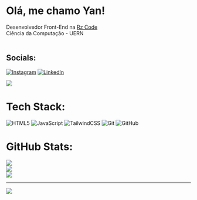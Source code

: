 # Olá, me chamo Yan!
Desenvolvedor Front-End na [Rz Code](https://rzcode.com.br) <br>Ciência da Computação - UERN <br><br>


## Socials:
[![Instagram](https://img.shields.io/badge/Instagram-%23E4405F.svg?logo=Instagram&logoColor=white)](https://instagram.com/yan_brendo) [![LinkedIn](https://img.shields.io/badge/LinkedIn-%230077B5.svg?logo=linkedin&logoColor=white)](https://linkedin.com/in/www.linkedin.com/in/yan-brendo-dev102030) 
<div style="height: 1rem;">
  <a href = "yan.brendo.dev@gmail.com"><img src="https://img.shields.io/badge/-Gmail-%23333?style=for-the-badge&logo=gmail&logoColor=white" target="_blank"></a>
</div>

# Tech Stack:
![HTML5](https://img.shields.io/badge/html5-%23E34F26.svg?style=flat&logo=html5&logoColor=white) ![JavaScript](https://img.shields.io/badge/javascript-%23323330.svg?style=flat&logo=javascript&logoColor=%23F7DF1E) ![TailwindCSS](https://img.shields.io/badge/tailwindcss-%2338B2AC.svg?style=flat&logo=tailwind-css&logoColor=white) ![Git](https://img.shields.io/badge/git-%23F05033.svg?style=flat&logo=git&logoColor=white) ![GitHub](https://img.shields.io/badge/github-%23121011.svg?style=flat&logo=github&logoColor=white)
# GitHub Stats:
![](https://github-readme-stats.vercel.app/api?username=Yan-Brendo&theme=radical&hide_border=false&include_all_commits=false&count_private=false)<br/>
![](https://github-readme-streak-stats.herokuapp.com/?user=Yan-Brendo&theme=radical&hide_border=false)<br/>
![](https://github-readme-stats.vercel.app/api/top-langs/?username=Yan-Brendo&theme=radical&hide_border=false&include_all_commits=false&count_private=false&layout=compact)

---
[![](https://visitcount.itsvg.in/api?id=Yan-Brendo&icon=0&color=0)](https://visitcount.itsvg.in)

<!-- Proudly created with GPRM ( https://gprm.itsvg.in ) -->
